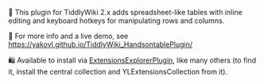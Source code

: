 📝 This plugin for TiddlyWiki 2.x adds spreadsheet-like tables with inline editing
and keyboard hotkeys for manipulating rows and columns.

👀 For more info and a live demo, see https://yakovl.github.io/TiddlyWiki_HandsontablePlugin/

🛍️ Available to install via [ExtensionsExplorerPlugin](https://github.com/YakovL/TiddlyWiki_ExtensionsExplorerPlugin),
like many others (to find it, install the central collection and YLExtensionsCollection from it).
